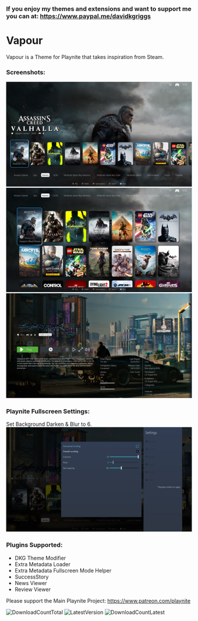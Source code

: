 ### If you enjoy my themes and extensions and want to support me you can at: https://www.paypal.me/davidkgriggs

# Vapour
Vapour is a Theme for Playnite that takes inspiration from Steam.

### Screenshots:
![](https://raw.githubusercontent.com/davidkgriggs/Vapour/main/Media/screenshot_01.jpg)
![](https://raw.githubusercontent.com/davidkgriggs/Vapour/main/Media/screenshot_02.jpg)
![](https://raw.githubusercontent.com/davidkgriggs/Vapour/main/Media/screenshot_03.jpg)

### Playnite Fullscreen Settings:
Set Background Darken & Blur to 6.
![](https://raw.githubusercontent.com/davidkgriggs/Vapour/main/Media/screenshot_04.jpg)

### Plugins Supported:
* DKG Theme Modifier
* Extra Metadata Loader
* Extra Metadata Fullscreen Mode Helper
* SuccessStory
* News Viewer
* Review Viewer

Please support the Main Playnite Project: https://www.patreon.com/playnite

![DownloadCountTotal](https://img.shields.io/github/downloads/davidkgriggs/Vapour/total?label=total%20downloads&style=for-the-badge)
![LatestVersion](https://img.shields.io/github/v/tag/davidkgriggs/Vapour?label=Latest%20version&style=for-the-badge)
![DownloadCountLatest](https://img.shields.io/github/downloads/davidkgriggs/Vapour/latest/total?style=for-the-badge)

